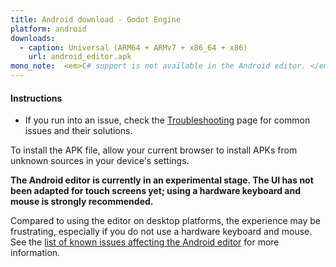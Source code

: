 ```yaml
---
title: Android download - Godot Engine
platform: android
downloads:
  - caption: Universal (ARM64 + ARMv7 + x86_64 + x86)
    url: android_editor.apk
mono_note:  <em>C# support is not available in the Android editor. </em>
---
```


#### Instructions

- If you run into an issue, check the [Troubleshooting](https://docs.godotengine.org/en/stable/about/troubleshooting.html) page for common issues and their solutions.


To install the APK file, allow your current browser to install APKs from unknown sources in your device's settings.


**The Android editor is currently in an experimental stage. The UI has not been adapted for touch screens yet; using a hardware keyboard and mouse is strongly recommended.**

Compared to using the editor on desktop platforms, the experience may be frustrating, especially if you do not use a hardware keyboard and mouse. See the [list of known issues affecting the Android editor](https://github.com/godotengine/godot/issues?q=is%3Aissue+is%3Aopen+label%3Aplatform%3Aandroid+label%3Atopic%3Aeditor+) for more information.
